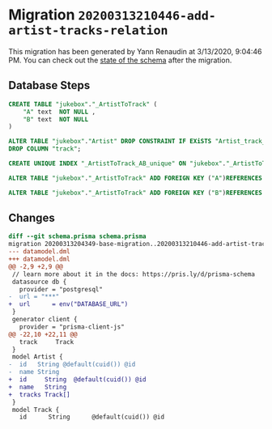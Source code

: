 # Migration `20200313210446-add-artist-tracks-relation`

This migration has been generated by Yann Renaudin at 3/13/2020, 9:04:46 PM.
You can check out the [state of the schema](./schema.prisma) after the migration.

## Database Steps

```sql
CREATE TABLE "jukebox"."_ArtistToTrack" (
    "A" text  NOT NULL ,
    "B" text  NOT NULL
)

ALTER TABLE "jukebox"."Artist" DROP CONSTRAINT IF EXiSTS "Artist_track_fkey",
DROP COLUMN "track";

CREATE UNIQUE INDEX "_ArtistToTrack_AB_unique" ON "jukebox"."_ArtistToTrack"("A","B")

ALTER TABLE "jukebox"."_ArtistToTrack" ADD FOREIGN KEY ("A")REFERENCES "jukebox"."Artist"("id") ON DELETE CASCADE  ON UPDATE CASCADE

ALTER TABLE "jukebox"."_ArtistToTrack" ADD FOREIGN KEY ("B")REFERENCES "jukebox"."Track"("id") ON DELETE CASCADE  ON UPDATE CASCADE
```

## Changes

```diff
diff --git schema.prisma schema.prisma
migration 20200313204349-base-migration..20200313210446-add-artist-tracks-relation
--- datamodel.dml
+++ datamodel.dml
@@ -2,9 +2,9 @@
 // learn more about it in the docs: https://pris.ly/d/prisma-schema
 datasource db {
   provider = "postgresql"
-  url = "***"
+  url      = env("DATABASE_URL")
 }
 generator client {
   provider = "prisma-client-js"
@@ -22,10 +22,11 @@
   track     Track
 }
 model Artist {
-  id   String @default(cuid()) @id
-  name String
+  id     String  @default(cuid()) @id
+  name   String
+  tracks Track[]
 }
 model Track {
   id      String      @default(cuid()) @id
```
